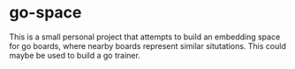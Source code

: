 # go-space

This is a small personal project that attempts to build an embedding space for go boards, where nearby boards represent similar situtations.  This could maybe be used to build a go trainer.
